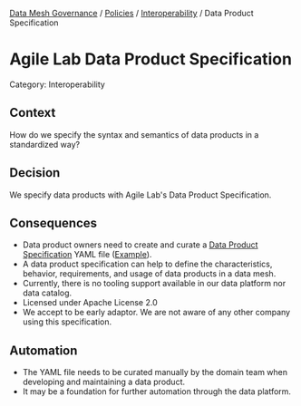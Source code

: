 [Data Mesh Governance](https://www.datamesh-governance.com/) / [Policies](https://www.datamesh-governance.com/#policies) / [Interoperability](https://www.datamesh-governance.com/#interoperability) / Data Product Specification

# Agile Lab Data Product Specification

Category: Interoperability

## Context

How do we specify the syntax and semantics of data products in a standardized way?

## Decision

We specify data products with Agile Lab's Data Product Specification.

## Consequences

- Data product owners need to create and curate a [Data Product Specification](https://github.com/agile-lab-dev/Data-Product-Specification) YAML file ([Example](https://github.com/agile-lab-dev/Data-Product-Specification/blob/main/example.yaml)).
- A data product specification can help to define the characteristics, behavior, requirements, and usage of data products in a data mesh.
- Currently, there is no tooling support available in our data platform nor data catalog.
- Licensed under Apache License 2.0
- We accept to be early adaptor. We are not aware of any other company using this specification.

## Automation

- The YAML file needs to be curated manually by the domain team when developing and maintaining a data product.
- It may be a foundation for further automation through the data platform.
